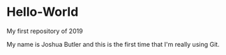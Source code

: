 # Hello-World
My first repository of 2019

My name is Joshua Butler and this is the first time that I'm really using Git.
